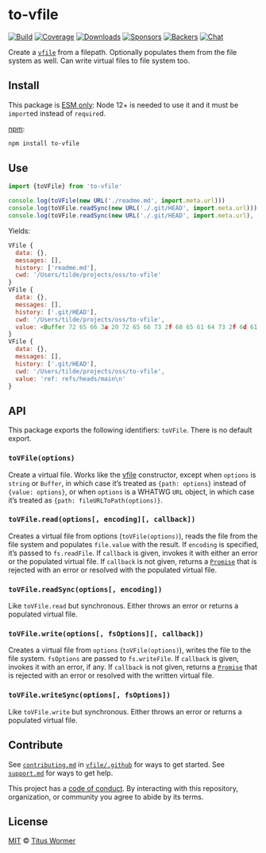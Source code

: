 # to-vfile

[![Build][build-badge]][build]
[![Coverage][coverage-badge]][coverage]
[![Downloads][downloads-badge]][downloads]
[![Sponsors][sponsors-badge]][collective]
[![Backers][backers-badge]][collective]
[![Chat][chat-badge]][chat]

Create a [`vfile`][vfile] from a filepath.
Optionally populates them from the file system as well.
Can write virtual files to file system too.

## Install

This package is [ESM only](https://gist.github.com/sindresorhus/a39789f98801d908bbc7ff3ecc99d99c):
Node 12+ is needed to use it and it must be `import`ed instead of `require`d.

[npm][]:

```sh
npm install to-vfile
```

## Use

```js
import {toVFile} from 'to-vfile'

console.log(toVFile(new URL('./readme.md', import.meta.url)))
console.log(toVFile.readSync(new URL('./.git/HEAD', import.meta.url)))
console.log(toVFile.readSync(new URL('./.git/HEAD', import.meta.url), 'utf8'))
```

Yields:

```js
VFile {
  data: {},
  messages: [],
  history: ['readme.md'],
  cwd: '/Users/tilde/projects/oss/to-vfile'
}
VFile {
  data: {},
  messages: [],
  history: ['.git/HEAD'],
  cwd: '/Users/tilde/projects/oss/to-vfile',
  value: <Buffer 72 65 66 3a 20 72 65 66 73 2f 68 65 61 64 73 2f 6d 61 73 74 65 72 0a>
}
VFile {
  data: {},
  messages: [],
  history: ['.git/HEAD'],
  cwd: '/Users/tilde/projects/oss/to-vfile',
  value: 'ref: refs/heads/main\n'
}
```

## API

This package exports the following identifiers: `toVFile`.
There is no default export.

### `toVFile(options)`

Create a virtual file.
Works like the [vfile][] constructor, except when `options` is `string` or
`Buffer`, in which case it’s treated as `{path: options}` instead of
`{value: options}`, or when `options` is a WHATWG `URL` object, in which case
it’s treated as `{path: fileURLToPath(options)}`.

### `toVFile.read(options[, encoding][, callback])`

Creates a virtual file from options (`toVFile(options)`), reads the file from
the file system and populates `file.value` with the result.
If `encoding` is specified, it’s passed to `fs.readFile`.
If `callback` is given, invokes it with either an error or the populated virtual
file.
If `callback` is not given, returns a [`Promise`][promise] that is rejected with
an error or resolved with the populated virtual file.

### `toVFile.readSync(options[, encoding])`

Like `toVFile.read` but synchronous.
Either throws an error or returns a populated virtual file.

### `toVFile.write(options[, fsOptions][, callback])`

Creates a virtual file from `options` (`toVFile(options)`), writes the file to
the file system.
`fsOptions` are passed to `fs.writeFile`.
If `callback` is given, invokes it with an error, if any.
If `callback` is not given, returns a [`Promise`][promise] that is rejected with
an error or resolved with the written virtual file.

### `toVFile.writeSync(options[, fsOptions])`

Like `toVFile.write` but synchronous.
Either throws an error or returns a populated virtual file.

## Contribute

See [`contributing.md`][contributing] in [`vfile/.github`][health] for ways to
get started.
See [`support.md`][support] for ways to get help.

This project has a [code of conduct][coc].
By interacting with this repository, organization, or community you agree to
abide by its terms.

## License

[MIT][license] © [Titus Wormer][author]

<!-- Definitions -->

[build-badge]: https://github.com/vfile/to-vfile/workflows/main/badge.svg

[build]: https://github.com/vfile/to-vfile/actions

[coverage-badge]: https://img.shields.io/codecov/c/github/vfile/to-vfile.svg

[coverage]: https://codecov.io/github/vfile/to-vfile

[downloads-badge]: https://img.shields.io/npm/dm/to-vfile.svg

[downloads]: https://www.npmjs.com/package/to-vfile

[sponsors-badge]: https://opencollective.com/unified/sponsors/badge.svg

[backers-badge]: https://opencollective.com/unified/backers/badge.svg

[collective]: https://opencollective.com/unified

[chat-badge]: https://img.shields.io/badge/chat-discussions-success.svg

[chat]: https://github.com/vfile/vfile/discussions

[npm]: https://docs.npmjs.com/cli/install

[contributing]: https://github.com/vfile/.github/blob/HEAD/contributing.md

[support]: https://github.com/vfile/.github/blob/HEAD/support.md

[health]: https://github.com/vfile/.github

[coc]: https://github.com/vfile/.github/blob/HEAD/code-of-conduct.md

[license]: license

[author]: https://wooorm.com

[vfile]: https://github.com/vfile/vfile

[promise]: https://developer.mozilla.org/Web/JavaScript/Reference/Global_Objects/Promise
